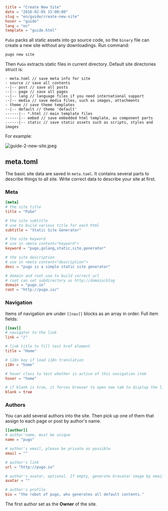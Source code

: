 ```toml
title = "Create New Site"
date = "2016-02-05 15:00:00"
slug = "en/guide/create-new-site"
hover = "guide"
lang = "en"
template = "guide.html"
```

`PuGo` packs all static assets into go source code, so the `binary` file can create a new site without any downloadings. Run command:

```bash
pugo new site
```

Then `PuGo` extracts static files in current directory. Default site directories struct is:

    - meta.toml // save meta info for site
    - source // save all contents
    --|-- post // save all posts
    --|-- page // save all pages
    --|-- lang // language files if you need international support
    --|-- media // save media files, such as images, attachments
    - theme // save theme templates
    --|-- default // theme 'default'
    ------|-- *.html // main template files
    ------|-- embed // save embedded html template, as component parts
    ------|-- static // save static assets such as scripts, styles and images
    

For example:

![guide-2-new-site.jpeg](@media/guide-2-new-site.jpeg)

## meta.toml

The basic site data are saved in `meta.toml`. It contains several parts to describe things to all site. Write correct data to describe your site at first.

### Meta

```toml
[meta]
# the site title
title = "PuGo"

# the site subtitle
# use to build various title for each html
subtitle = "Static Site Generator"

# the site keyword
# use in <meta content="keyword">
keyword = "pugo,golang,static,site,generator"

# the site description
# use in <meta content="description">
desc = "pugo is a simple static site generator"

# domain and root use to build correct url
# root can set subdirectory as http://domain/blog
domain = "pugo.io"
root = "http://pugo.io/"
```

### Navigation

Items of navigation are under `[[nav]]` blocks as an array in order. Full item fields:

```toml
[[nav]]
# navigator to the link
link = "/"

# link title to fill text href element
title = "Home"

# i18n key if load i18n translation
i18n = "home"

# hover class to test whether is active of this navigation item
hover = "home"

# if blank is true, it forces browser to open new tab to display the linked page
blank = true
```

### Authors

You can add several authors into the site. Then pick up one of them that assign to each page or post by author's name.

```toml
[[author]]
# author'name, must be unique
name = "pugo"

# author's email, please be private as possible
email = ""

# author's link
url = "http://pugo.io"

# author's avatar, optional. If empty, generate Gravatar image by email
avatar = ""

# author's profile 
bio = "the robot of pugo, who generates all default contents."
```

The first author set as the **Owner** of the site.